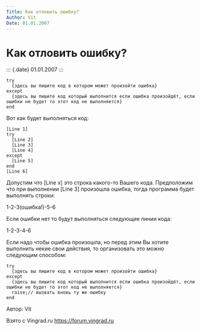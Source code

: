 ```yaml
---
Title: Как отловить ошибку?
Author: Vit
Date: 01.01.2007
---
```



Как отловить ошибку?
====================

::: {.date}
01.01.2007
:::

    try
      {здесь вы пишите код в котором может произойти ошибка}
    except
      {здесь вы пишите код который выполнится если ошибка произойдёт, если ошибки не будет то этот код не выполняется}
    end

Вот как будет выполняться код:

    [Line 1]
    try
      [Line 2]
      [Line 3]
      [Line 4]
    except
      [Line 5]
    end
    [Line 6]

Допустим что \[Line x\] это строка какого-то Вашего кода. Предположим
что при выполнении \[Line 3\] произошла ошибка, тогда программа будет
выполнять строки:

1-2-3(ошибка!)-5-6

Если ошибки нет то будут выполняться следующие линии кода:

1-2-3-4-6

Если надо чтобы ошибка произошла, но перед этим Вы хотите выполнить
некие свои действия, то организовать это можно следующим способом:

    try
      {здесь вы пишите код в котором может произойти ошибка}
    except
      {здесь вы пишите код который выполнится если ошибка произойдёт, если ошибки не будет то этот код не выполняется}
      raise;// вызвать вновь ту же ошибку
    end

Автор: Vit

Взято с Vingrad.ru <https://forum.vingrad.ru>
